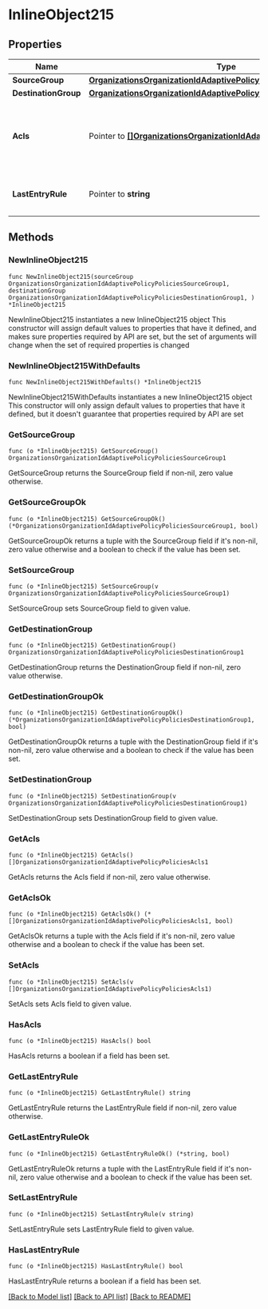 # InlineObject215

## Properties

Name | Type | Description | Notes
------------ | ------------- | ------------- | -------------
**SourceGroup** | [**OrganizationsOrganizationIdAdaptivePolicyPoliciesSourceGroup1**](OrganizationsOrganizationIdAdaptivePolicyPoliciesSourceGroup1.md) |  | 
**DestinationGroup** | [**OrganizationsOrganizationIdAdaptivePolicyPoliciesDestinationGroup1**](OrganizationsOrganizationIdAdaptivePolicyPoliciesDestinationGroup1.md) |  | 
**Acls** | Pointer to [**[]OrganizationsOrganizationIdAdaptivePolicyPoliciesAcls1**](OrganizationsOrganizationIdAdaptivePolicyPoliciesAcls1.md) | An ordered array of adaptive policy ACLs (each requires one unique attribute) that apply to this policy (default: []) | [optional] 
**LastEntryRule** | Pointer to **string** | The rule to apply if there is no matching ACL (default: \&quot;default\&quot;) | [optional] 

## Methods

### NewInlineObject215

`func NewInlineObject215(sourceGroup OrganizationsOrganizationIdAdaptivePolicyPoliciesSourceGroup1, destinationGroup OrganizationsOrganizationIdAdaptivePolicyPoliciesDestinationGroup1, ) *InlineObject215`

NewInlineObject215 instantiates a new InlineObject215 object
This constructor will assign default values to properties that have it defined,
and makes sure properties required by API are set, but the set of arguments
will change when the set of required properties is changed

### NewInlineObject215WithDefaults

`func NewInlineObject215WithDefaults() *InlineObject215`

NewInlineObject215WithDefaults instantiates a new InlineObject215 object
This constructor will only assign default values to properties that have it defined,
but it doesn't guarantee that properties required by API are set

### GetSourceGroup

`func (o *InlineObject215) GetSourceGroup() OrganizationsOrganizationIdAdaptivePolicyPoliciesSourceGroup1`

GetSourceGroup returns the SourceGroup field if non-nil, zero value otherwise.

### GetSourceGroupOk

`func (o *InlineObject215) GetSourceGroupOk() (*OrganizationsOrganizationIdAdaptivePolicyPoliciesSourceGroup1, bool)`

GetSourceGroupOk returns a tuple with the SourceGroup field if it's non-nil, zero value otherwise
and a boolean to check if the value has been set.

### SetSourceGroup

`func (o *InlineObject215) SetSourceGroup(v OrganizationsOrganizationIdAdaptivePolicyPoliciesSourceGroup1)`

SetSourceGroup sets SourceGroup field to given value.


### GetDestinationGroup

`func (o *InlineObject215) GetDestinationGroup() OrganizationsOrganizationIdAdaptivePolicyPoliciesDestinationGroup1`

GetDestinationGroup returns the DestinationGroup field if non-nil, zero value otherwise.

### GetDestinationGroupOk

`func (o *InlineObject215) GetDestinationGroupOk() (*OrganizationsOrganizationIdAdaptivePolicyPoliciesDestinationGroup1, bool)`

GetDestinationGroupOk returns a tuple with the DestinationGroup field if it's non-nil, zero value otherwise
and a boolean to check if the value has been set.

### SetDestinationGroup

`func (o *InlineObject215) SetDestinationGroup(v OrganizationsOrganizationIdAdaptivePolicyPoliciesDestinationGroup1)`

SetDestinationGroup sets DestinationGroup field to given value.


### GetAcls

`func (o *InlineObject215) GetAcls() []OrganizationsOrganizationIdAdaptivePolicyPoliciesAcls1`

GetAcls returns the Acls field if non-nil, zero value otherwise.

### GetAclsOk

`func (o *InlineObject215) GetAclsOk() (*[]OrganizationsOrganizationIdAdaptivePolicyPoliciesAcls1, bool)`

GetAclsOk returns a tuple with the Acls field if it's non-nil, zero value otherwise
and a boolean to check if the value has been set.

### SetAcls

`func (o *InlineObject215) SetAcls(v []OrganizationsOrganizationIdAdaptivePolicyPoliciesAcls1)`

SetAcls sets Acls field to given value.

### HasAcls

`func (o *InlineObject215) HasAcls() bool`

HasAcls returns a boolean if a field has been set.

### GetLastEntryRule

`func (o *InlineObject215) GetLastEntryRule() string`

GetLastEntryRule returns the LastEntryRule field if non-nil, zero value otherwise.

### GetLastEntryRuleOk

`func (o *InlineObject215) GetLastEntryRuleOk() (*string, bool)`

GetLastEntryRuleOk returns a tuple with the LastEntryRule field if it's non-nil, zero value otherwise
and a boolean to check if the value has been set.

### SetLastEntryRule

`func (o *InlineObject215) SetLastEntryRule(v string)`

SetLastEntryRule sets LastEntryRule field to given value.

### HasLastEntryRule

`func (o *InlineObject215) HasLastEntryRule() bool`

HasLastEntryRule returns a boolean if a field has been set.


[[Back to Model list]](../README.md#documentation-for-models) [[Back to API list]](../README.md#documentation-for-api-endpoints) [[Back to README]](../README.md)


